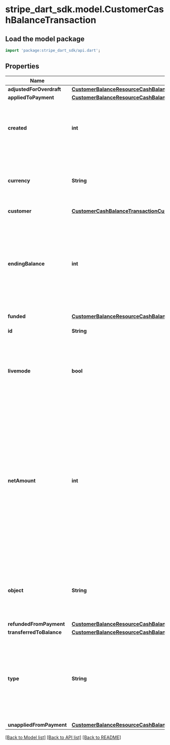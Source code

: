 # stripe_dart_sdk.model.CustomerCashBalanceTransaction

## Load the model package
```dart
import 'package:stripe_dart_sdk/api.dart';
```

## Properties
Name | Type | Description | Notes
------------ | ------------- | ------------- | -------------
**adjustedForOverdraft** | [**CustomerBalanceResourceCashBalanceTransactionResourceAdjustedForOverdraft**](CustomerBalanceResourceCashBalanceTransactionResourceAdjustedForOverdraft.md) |  | [optional] 
**appliedToPayment** | [**CustomerBalanceResourceCashBalanceTransactionResourceAppliedToPaymentTransaction**](CustomerBalanceResourceCashBalanceTransactionResourceAppliedToPaymentTransaction.md) |  | [optional] 
**created** | **int** | Time at which the object was created. Measured in seconds since the Unix epoch. | 
**currency** | **String** | Three-letter [ISO currency code](https://www.iso.org/iso-4217-currency-codes.html), in lowercase. Must be a [supported currency](https://stripe.com/docs/currencies). | 
**customer** | [**CustomerCashBalanceTransactionCustomer**](CustomerCashBalanceTransactionCustomer.md) |  | 
**endingBalance** | **int** | The total available cash balance for the specified currency after this transaction was applied. Represented in the [smallest currency unit](https://stripe.com/docs/currencies#zero-decimal). | 
**funded** | [**CustomerBalanceResourceCashBalanceTransactionResourceFundedTransaction**](CustomerBalanceResourceCashBalanceTransactionResourceFundedTransaction.md) |  | [optional] 
**id** | **String** | Unique identifier for the object. | 
**livemode** | **bool** | Has the value `true` if the object exists in live mode or the value `false` if the object exists in test mode. | 
**netAmount** | **int** | The amount by which the cash balance changed, represented in the [smallest currency unit](https://stripe.com/docs/currencies#zero-decimal). A positive value represents funds being added to the cash balance, a negative value represents funds being removed from the cash balance. | 
**object** | **String** | String representing the object's type. Objects of the same type share the same value. | 
**refundedFromPayment** | [**CustomerBalanceResourceCashBalanceTransactionResourceRefundedFromPaymentTransaction**](CustomerBalanceResourceCashBalanceTransactionResourceRefundedFromPaymentTransaction.md) |  | [optional] 
**transferredToBalance** | [**CustomerBalanceResourceCashBalanceTransactionResourceTransferredToBalance**](CustomerBalanceResourceCashBalanceTransactionResourceTransferredToBalance.md) |  | [optional] 
**type** | **String** | The type of the cash balance transaction. New types may be added in future. See [Customer Balance](https://stripe.com/docs/payments/customer-balance#types) to learn more about these types. | 
**unappliedFromPayment** | [**CustomerBalanceResourceCashBalanceTransactionResourceUnappliedFromPaymentTransaction**](CustomerBalanceResourceCashBalanceTransactionResourceUnappliedFromPaymentTransaction.md) |  | [optional] 

[[Back to Model list]](../README.md#documentation-for-models) [[Back to API list]](../README.md#documentation-for-api-endpoints) [[Back to README]](../README.md)


